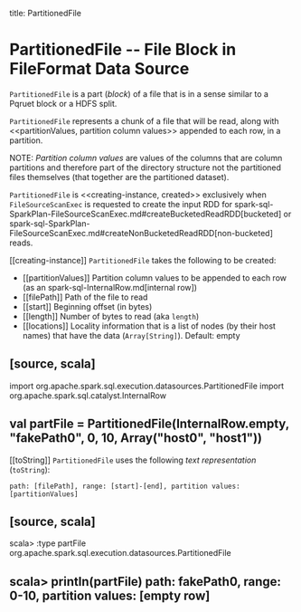 title: PartitionedFile

# PartitionedFile -- File Block in FileFormat Data Source

`PartitionedFile` is a part (_block_) of a file that is in a sense similar to a Pqruet block or a HDFS split.

`PartitionedFile` represents a chunk of a file that will be read, along with <<partitionValues, partition column values>> appended to each row, in a partition.

NOTE: *Partition column values* are values of the columns that are column partitions and therefore part of the directory structure not the partitioned files themselves (that together are the partitioned dataset).

`PartitionedFile` is <<creating-instance, created>> exclusively when `FileSourceScanExec` is requested to create the input RDD for spark-sql-SparkPlan-FileSourceScanExec.md#createBucketedReadRDD[bucketed] or spark-sql-SparkPlan-FileSourceScanExec.md#createNonBucketedReadRDD[non-bucketed] reads.

[[creating-instance]]
`PartitionedFile` takes the following to be created:

* [[partitionValues]] Partition column values to be appended to each row (as an spark-sql-InternalRow.md[internal row])
* [[filePath]] Path of the file to read
* [[start]] Beginning offset (in bytes)
* [[length]] Number of bytes to read (aka `length`)
* [[locations]] Locality information that is a list of nodes (by their host names) that have the data (`Array[String]`). Default: empty

[source, scala]
----
import org.apache.spark.sql.execution.datasources.PartitionedFile
import org.apache.spark.sql.catalyst.InternalRow

val partFile = PartitionedFile(InternalRow.empty, "fakePath0", 0, 10, Array("host0", "host1"))
----

[[toString]]
`PartitionedFile` uses the following *text representation* (`toString`):

```
path: [filePath], range: [start]-[end], partition values: [partitionValues]
```

[source, scala]
----
scala> :type partFile
org.apache.spark.sql.execution.datasources.PartitionedFile

scala> println(partFile)
path: fakePath0, range: 0-10, partition values: [empty row]
----

